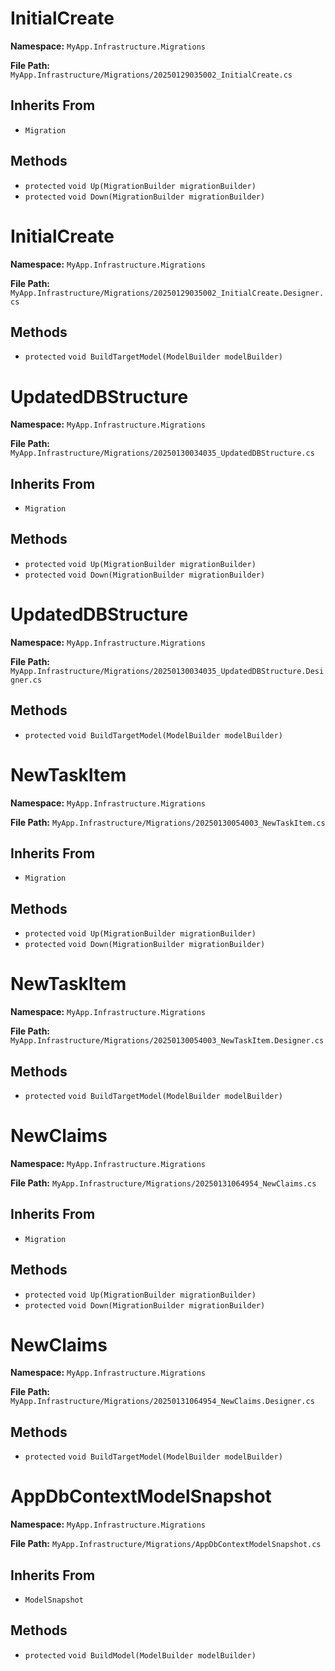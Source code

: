 # InitialCreate

**Namespace:** `MyApp.Infrastructure.Migrations`

**File Path:** `MyApp.Infrastructure/Migrations/20250129035002_InitialCreate.cs`

## Inherits From

- `Migration`

## Methods

- `protected` `void Up(MigrationBuilder migrationBuilder)`
- `protected` `void Down(MigrationBuilder migrationBuilder)`

# InitialCreate

**Namespace:** `MyApp.Infrastructure.Migrations`

**File Path:** `MyApp.Infrastructure/Migrations/20250129035002_InitialCreate.Designer.cs`

## Methods

- `protected` `void BuildTargetModel(ModelBuilder modelBuilder)`

# UpdatedDBStructure

**Namespace:** `MyApp.Infrastructure.Migrations`

**File Path:** `MyApp.Infrastructure/Migrations/20250130034035_UpdatedDBStructure.cs`

## Inherits From

- `Migration`

## Methods

- `protected` `void Up(MigrationBuilder migrationBuilder)`
- `protected` `void Down(MigrationBuilder migrationBuilder)`

# UpdatedDBStructure

**Namespace:** `MyApp.Infrastructure.Migrations`

**File Path:** `MyApp.Infrastructure/Migrations/20250130034035_UpdatedDBStructure.Designer.cs`

## Methods

- `protected` `void BuildTargetModel(ModelBuilder modelBuilder)`

# NewTaskItem

**Namespace:** `MyApp.Infrastructure.Migrations`

**File Path:** `MyApp.Infrastructure/Migrations/20250130054003_NewTaskItem.cs`

## Inherits From

- `Migration`

## Methods

- `protected` `void Up(MigrationBuilder migrationBuilder)`
- `protected` `void Down(MigrationBuilder migrationBuilder)`

# NewTaskItem

**Namespace:** `MyApp.Infrastructure.Migrations`

**File Path:** `MyApp.Infrastructure/Migrations/20250130054003_NewTaskItem.Designer.cs`

## Methods

- `protected` `void BuildTargetModel(ModelBuilder modelBuilder)`

# NewClaims

**Namespace:** `MyApp.Infrastructure.Migrations`

**File Path:** `MyApp.Infrastructure/Migrations/20250131064954_NewClaims.cs`

## Inherits From

- `Migration`

## Methods

- `protected` `void Up(MigrationBuilder migrationBuilder)`
- `protected` `void Down(MigrationBuilder migrationBuilder)`

# NewClaims

**Namespace:** `MyApp.Infrastructure.Migrations`

**File Path:** `MyApp.Infrastructure/Migrations/20250131064954_NewClaims.Designer.cs`

## Methods

- `protected` `void BuildTargetModel(ModelBuilder modelBuilder)`

# AppDbContextModelSnapshot

**Namespace:** `MyApp.Infrastructure.Migrations`

**File Path:** `MyApp.Infrastructure/Migrations/AppDbContextModelSnapshot.cs`

## Inherits From

- `ModelSnapshot`

## Methods

- `protected` `void BuildModel(ModelBuilder modelBuilder)`


